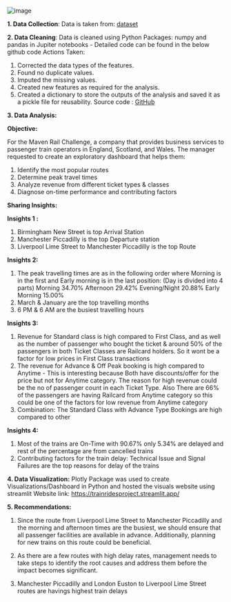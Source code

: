 ![image](https://github.com/swarna987456/UK_Train_Rides_Project/assets/111689182/955c5c4b-dcd4-48ca-8ecd-1634ede8b6d3)

**1. Data Collection**: Data is taken from: [dataset](https://mavenanalytics.io/challenges/maven-rail-challenge/08941141-d23f-4cc9-93a3-4c25ed06e1c3)

**2. Data Cleaning**:
Data is cleaned using Python Packages: numpy and pandas in Jupiter notebooks - Detailed code can be found in the below github code
Actions Taken:
1.	Corrected the data types of the features.
2.	Found no duplicate values.
3.	Imputed the missing values.
4.	Created new features as required for the analysis.
5.	Created a dictionary to store the outputs of the analysis and saved it as a pickle file for reusability.
Source code : [GitHub](https://github.com/swarna987456/UK_Train_Rides_Project)

**3. Data Analysis:**

**Objective:**

For the Maven Rail Challenge, a company that provides business services to passenger train operators in England, Scotland, and Wales.
The manager requested to create an exploratory dashboard that helps them:
1.	Identify the most popular routes
2.	Determine peak travel times
3.	Analyze revenue from different ticket types & classes
4.	Diagnose on-time performance and contributing factors
   
**Sharing Insights:**

**Insights 1 :**
1.	Birmingham New Street is top Arrival Station
2.	Manchester Piccadilly is the top Departure station
3.	Liverpool Lime Street to Manchester Piccadilly is the top Route
   
**Insights 2:**
1.	The peak travelling times are as in the following order where Morning is in the first and Early morning is in the last position: (Day is divided into 4 parts) Morning 34.70% Afternoon 29.42% Evening/Night 20.88% Early Morning 15.00%
2.	March & January are the top travelling months
3.	6 PM & 6 AM are the busiest travelling hours
   
**Insights 3:**
1.	Revenue for Standard class is high compared to First Class, and as well as the number of passenger who bought the ticket & around 50% of the passengers in both Ticket Classes are Railcard holders. So it wont be a factor for low prices in First Class transactions
2.	The revenue for Advance & Off Peak booking is high compared to Anytime - This is interesting because Both have discounts/offer for the price but not for Anytime category. The reason for high revenue could be the no of passenger count in each Ticket Type. Also There are 66% of the passengers are having Railcard from Anytime category so this could be one of the factors for low revenue from Anytime category
3.	Combination: The Standard Class with Advance Type Bookings are high compared to other
   
**Insights 4:**
1.	Most of the trains are On-Time with 90.67% only 5.34% are delayed and rest of the percentage are from cancelled trains
2.	Contributing factors for the train delay: Technical Issue and Signal Failures are the top reasons for delay of the trains

**4. Data Visualization:**
Plotly Package was used to create Visualizations/Dashboard in Python and hosted the visuals website using streamlit 
Website link: https://trainridesproject.streamlit.app/

**5. Recommendations:**
1.	Since the route from Liverpool Lime Street to Manchester Piccadilly and the morning and afternoon times are the busiest, we should ensure that all passenger facilities are available in advance. Additionally, planning for new trains on this route could be beneficial.
2.	As there are a few routes with high delay rates, management needs to take steps to identify the root causes and address them before the impact becomes significant.

3.	Manchester Piccadilly and London Euston to Liverpool Lime Street routes are havings highest train delays
